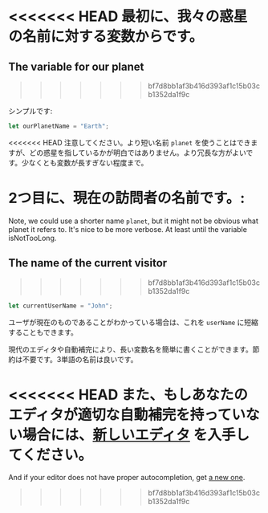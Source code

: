 <<<<<<< HEAD
最初に、我々の惑星の名前に対する変数からです。
=======
## The variable for our planet
>>>>>>> bf7d8bb1af3b416d393af1c15b03cb1352da1f9c

シンプルです:

```js
let ourPlanetName = "Earth";
```

<<<<<<< HEAD
注意してください。より短い名前 `planet` を使うことはできますが、どの惑星を指しているかが明白ではありません。より冗長な方がよいです。少なくとも変数が長すぎない程度まで。

2つ目に、現在の訪問者の名前です。:
=======
Note, we could use a shorter name `planet`, but it might not be obvious what planet it refers to. It's nice to be more verbose. At least until the variable isNotTooLong.

## The name of the current visitor
>>>>>>> bf7d8bb1af3b416d393af1c15b03cb1352da1f9c

```js
let currentUserName = "John";
```

ユーザが現在のものであることがわかっている場合は、これを `userName` に短縮することもできます。

現代のエディタや自動補完により、長い変数名を簡単に書くことができます。節約は不要です。3単語の名前は良いです。

<<<<<<< HEAD
また、もしあなたのエディタが適切な自動補完を持っていない場合には、[新しいエディタ](/code-editors) を入手してください。
=======
And if your editor does not have proper autocompletion, get [a new one](/code-editors).
>>>>>>> bf7d8bb1af3b416d393af1c15b03cb1352da1f9c

